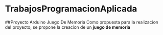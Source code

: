 # TrabajosProgramacionAplicada
##Proyecto Arduino Juego De Memoria
Como propuesta para la realizacion del proyecto, se propone la creacion de un **juego de memoria**
